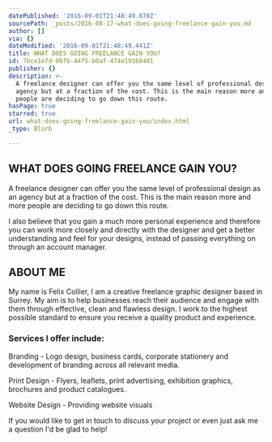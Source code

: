 ```yaml
---
datePublished: '2016-09-01T21:48:49.878Z'
sourcePath: _posts/2016-08-17-what-does-going-freelance-gain-you.md
author: []
via: {}
dateModified: '2016-09-01T21:48:49.441Z'
title: WHAT DOES GOING FREELANCE GAIN YOU?
id: 7bce1e7d-06fb-44f5-b0af-474e191684d1
publisher: {}
description: >-
  A freelance designer can offer you the same level of professional design as an
  agency but at a fraction of the cost. This is the main reason more and more
  people are deciding to go down this route.
hasPage: true
starred: true
url: what-does-going-freelance-gain-you/index.html
_type: Blurb

---
```

## WHAT DOES GOING FREELANCE GAIN YOU?

A freelance designer can offer you the same level of professional design as an agency but at a fraction of the cost. This is the main reason more and more people are deciding to go down this route.

I also believe that you gain a much more personal experience and therefore you can work more closely and directly with the designer and get a better understanding and feel for your designs, instead of passing everything on through an account manager.

## ​ABOUT ME

My name is Felix Collier, I am a creative freelance graphic designer based in Surrey. My aim is to help businesses reach their audience and engage with them through effective, clean and flawless design. I work to the highest possible standard to ensure you receive a quality product and experience.

### Services I offer include:

Branding - Logo design, business cards, corporate stationery and development of branding across all relevant media.

​Print Design - Flyers, leaflets, print advertising, exhibition graphics, brochures and product catalogues.

Website Design - Providing website visuals

​If you would like to get in touch to discuss your project or even just ask me a question I'd be glad to help!

​